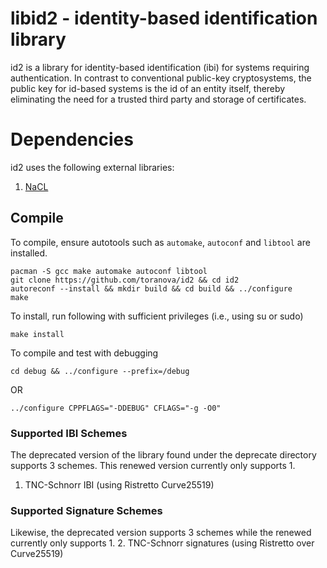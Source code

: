 # libid2 - identity-based identification library
id2 is a library for identity-based identification (ibi) for systems requiring authentication. In contrast to conventional public-key cryptosystems, the public key for id-based systems is the id of an entity itself, thereby eliminating the need for a trusted third party and storage of certificates.

# Dependencies
id2 uses the following external libraries:
1. [NaCL](https://nacl.cr.yp.to/)

## Compile
To compile, ensure autotools such as `automake`, `autoconf` and `libtool` are installed.
```
pacman -S gcc make automake autoconf libtool
git clone https://github.com/toranova/id2 && cd id2
autoreconf --install && mkdir build && cd build && ../configure
make
```
To install, run following with sufficient privileges (i.e., using su or sudo)
```
make install
```
To compile and test with debugging
```
cd debug && ../configure --prefix=/debug
```
OR
```
../configure CPPFLAGS="-DDEBUG" CFLAGS="-g -O0"
```

### Supported IBI Schemes
The deprecated version of the library found under the deprecate directory supports 3 schemes. This renewed version currently only supports 1.
1. TNC-Schnorr IBI (using Ristretto Curve25519)

### Supported Signature Schemes
Likewise, the deprecated version supports 3 schemes while the renewed currently only supports 1.
2. TNC-Schnorr signatures (using Ristretto over Curve25519)
